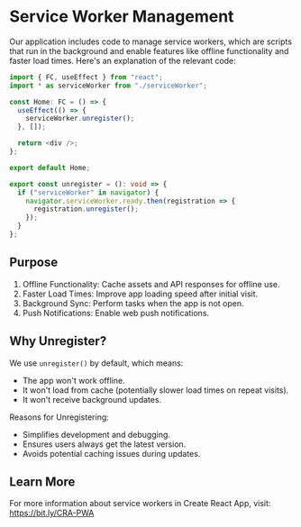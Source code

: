 # Service Worker Management

Our application includes code to manage service workers, which are scripts that run in the background and enable features like offline functionality and faster load times. Here's an explanation of the relevant code:

```typescript
import { FC, useEffect } from "react";
import * as serviceWorker from "./serviceWorker";

const Home: FC = () => {
  useEffect(() => {
    serviceWorker.unregister();
  }, []);

  return <div />;
};

export default Home;

export const unregister = (): void => {
  if ("serviceWorker" in navigator) {
    navigator.serviceWorker.ready.then(registration => {
      registration.unregister();
    });
  }
};
```

## Purpose

1. Offline Functionality: Cache assets and API responses for offline use.
2. Faster Load Times: Improve app loading speed after initial visit.
3. Background Sync: Perform tasks when the app is not open.
4. Push Notifications: Enable web push notifications.

## Why Unregister?

We use `unregister()` by default, which means:

- The app won't work offline.
- It won't load from cache (potentially slower load times on repeat visits).
- It won't receive background updates.

Reasons for Unregistering:

- Simplifies development and debugging.
- Ensures users always get the latest version.
- Avoids potential caching issues during updates.

## Learn More

For more information about service workers in Create React App, visit:
<https://bit.ly/CRA-PWA>
